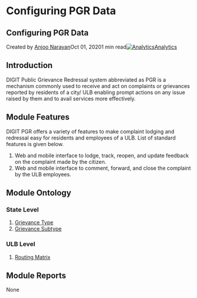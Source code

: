 # Configuring PGR Data

## Configuring PGR Data <a id="title-text"></a>

Created by [Anjoo Narayan](https://digit-discuss.atlassian.net/wiki/people/5f126cd9e5efc1001bc4c54f?ref=confluence&src=profilecard)Oct 01, 20201 min read[![Analytics](https://cc-analytics--cdn.us-east-1.prod.public.atl-paas.net/img/3-2f63f3871a17bca53f23ad18287b4756-analytics-content-byline-icon.svg)Analytics](https://digit-discuss.atlassian.net/plugins/servlet/ac/com.addonengine.analytics/com.addonengine.analytics__analytics-content-byline-item?page.id=753696909&space.key=DD&content.id=753696909&content.version=1&page.type=page&page.title=Configuring%20PGR%20Data&space.id=644284427&content.type=page&page.version=1)

## Introduction <a id="Introduction"></a>

DIGIT Public Grievance Redressal system abbreviated as PGR is a mechanism commonly used to receive and act on complaints or grievances reported by residents of a city/ ULB enabling prompt actions on any issue raised by them and to avail services more effectively.

## Module Features <a id="Module-Features"></a>

DIGIT PGR offers a variety of features to make complaint lodging and redressal easy for residents and employees of a ULB. List of standard features is given below.

1. Web and mobile interface to lodge, track, reopen, and update feedback on the complaint made by the citizen.
2. Web and mobile interface to comment, forward, and close the complaint by the ULB employees.

## Module Ontology <a id="Module-Ontology"></a>

### State Level <a id="State-Level"></a>

1. [Grievance Type](https://digit-discuss.atlassian.net/wiki/spaces/DO/pages/408879264/Grievance+Type)
2. [Grievance Subtype](https://digit-discuss.atlassian.net/wiki/spaces/DO/pages/409141429/Grievance+Subtype)

### ULB Level <a id="ULB-Level"></a>

1. [Routing Matrix](https://digit-discuss.atlassian.net/wiki/spaces/DO/pages/408879278/Routing+Matrix)

## Module Reports <a id="Module-Reports"></a>

None

